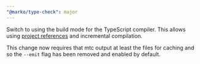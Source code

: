 ```yaml
---
"@marko/type-check": major
---
```


Switch to using the build mode for the TypeScript compiler.
This allows using [project references](https://www.typescriptlang.org/docs/handbook/project-references.html) and incremental compilation.

This change now requires that mtc output at least the files for caching and so the `--emit` flag has been removed and enabled by default.
